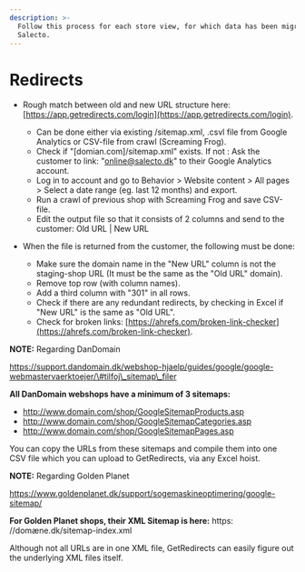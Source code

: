 ```yaml
---
description: >-
  Follow this process for each store view, for which data has been migrated by
  Salecto.
---
```


# Redirects



* Rough match between old and new URL structure here: [https://app.getredirects.com/login](https://app.getredirects.com/login).
  * Can be done either via existing /sitemap.xml, .csvl file from Google Analytics or CSV-file from crawl \(Screaming Frog\).
  * Check if "\[domian.com\]/sitemap.xml" exists. If not : Ask the customer to link: "online@salecto.dk" to their Google Analytics account.
  * Log in to account and go to Behavior &gt; Website content &gt; All pages &gt; Select a date range \(eg. last 12 months\) and export.
  * Run a crawl of previous shop with Screaming Frog and save CSV-file.
  * Edit the output file so that it consists of 2 columns and send to the customer: Old URL \| New URL



* When the file is returned from the customer, the following must be done:
  * Make sure the domain name in the "New URL" column is not the staging-shop URL \(It must be the same as the "Old URL" domain\).
  * Remove top row \(with column names\).
  * Add a third column with "301" in all rows.
  * Check if there are any redundant redirects, by checking in Excel if "New URL" is the same as "Old URL".
  * Check for broken links: [https://ahrefs.com/broken-link-checker](https://ahrefs.com/broken-link-checker).

  
**NOTE:** Regarding DanDomain

https://support.dandomain.dk/webshop-hjaelp/guides/google/google-webmastervaerktoejer/\#tilfoj\_sitemap\_filer

**All DanDomain webshops have a minimum of 3 sitemaps:**

* http://www.domain.com/shop/GoogleSitemapProducts.asp
* http://www.domain.com/shop/GoogleSitemapCategories.asp
* http://www.domain.com/shop/GoogleSitemapPages.asp

You can copy the URLs from these sitemaps and compile them into one CSV file which you can upload to GetRedirects, via any Excel hoist.  

**NOTE:** Regarding Golden Planet

https://www.goldenplanet.dk/support/sogemaskineoptimering/google-sitemap/ 

**For Golden Planet shops, their XML Sitemap is here:** https: //domæne.dk/sitemap-index.xml 

Although not all URLs are in one XML file, GetRedirects can easily figure out the underlying XML files itself.



